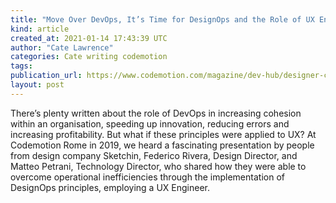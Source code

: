 ```yaml
---
title: "Move Over DevOps, It’s Time for DesignOps and the Role of UX Engineer"
kind: article
created_at: 2021-01-14 17:43:39 UTC
author: "Cate Lawrence"
categories: Cate writing codemotion
tags: 
publication_url: https://www.codemotion.com/magazine/dev-hub/designer-cxo/designops/
layout: post
---
```

There’s plenty written about the role of DevOps in increasing cohesion within an organisation, speeding up innovation, reducing errors and increasing profitability. But what if these principles were applied to UX? At Codemotion Rome in 2019, we heard a fascinating presentation by people from design company Sketchin, Federico Rivera, Design Director, and Matteo Petrani, Technology Director, who shared how they were able to overcome operational inefficiencies through the implementation of DesignOps principles, employing a UX Engineer.

